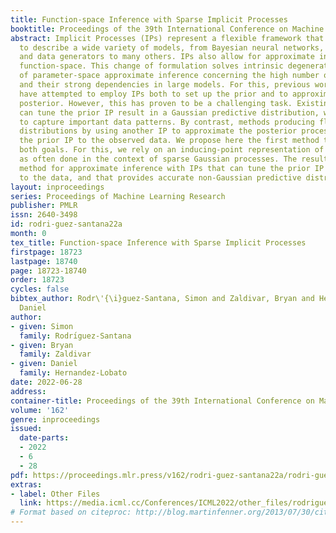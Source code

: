 ```yaml
---
title: Function-space Inference with Sparse Implicit Processes
booktitle: Proceedings of the 39th International Conference on Machine Learning
abstract: Implicit Processes (IPs) represent a flexible framework that can be used
  to describe a wide variety of models, from Bayesian neural networks, neural samplers
  and data generators to many others. IPs also allow for approximate inference in
  function-space. This change of formulation solves intrinsic degenerate problems
  of parameter-space approximate inference concerning the high number of parameters
  and their strong dependencies in large models. For this, previous works in the literature
  have attempted to employ IPs both to set up the prior and to approximate the resulting
  posterior. However, this has proven to be a challenging task. Existing methods that
  can tune the prior IP result in a Gaussian predictive distribution, which fails
  to capture important data patterns. By contrast, methods producing flexible predictive
  distributions by using another IP to approximate the posterior process cannot tune
  the prior IP to the observed data. We propose here the first method that can accomplish
  both goals. For this, we rely on an inducing-point representation of the prior IP,
  as often done in the context of sparse Gaussian processes. The result is a scalable
  method for approximate inference with IPs that can tune the prior IP parameters
  to the data, and that provides accurate non-Gaussian predictive distributions.
layout: inproceedings
series: Proceedings of Machine Learning Research
publisher: PMLR
issn: 2640-3498
id: rodri-guez-santana22a
month: 0
tex_title: Function-space Inference with Sparse Implicit Processes
firstpage: 18723
lastpage: 18740
page: 18723-18740
order: 18723
cycles: false
bibtex_author: Rodr\'{\i}guez-Santana, Simon and Zaldivar, Bryan and Hernandez-Lobato,
  Daniel
author:
- given: Simon
  family: Rodrı́guez-Santana
- given: Bryan
  family: Zaldivar
- given: Daniel
  family: Hernandez-Lobato
date: 2022-06-28
address:
container-title: Proceedings of the 39th International Conference on Machine Learning
volume: '162'
genre: inproceedings
issued:
  date-parts:
  - 2022
  - 6
  - 28
pdf: https://proceedings.mlr.press/v162/rodri-guez-santana22a/rodri-guez-santana22a.pdf
extras:
- label: Other Files
  link: https://media.icml.cc/Conferences/ICML2022/other_files/rodriguezsantana22a-supp.zip
# Format based on citeproc: http://blog.martinfenner.org/2013/07/30/citeproc-yaml-for-bibliographies/
---
```

